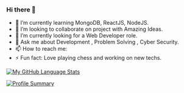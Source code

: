 ### Hi there 👋

<!--
**M0hdF41Z4N/M0hdF41Z4N** is a ✨ _special_ ✨ repository because its `README.md` (this file) appears on your GitHub profile.

Here are some ideas to get you started:
- 🔭 I’m currently working on 
-  I’m looking for help with ...

-->


- 🌱 I’m currently learning MongoDB, ReactJS, NodeJS.
- 👯 I’m looking to collaborate on project with Amazing Ideas.
- 🚀 I’m currently looking for a Web Developer role.
- 💬 Ask me about Development , Problem Solving , Cyber Security.
- 📫 How to reach me: 
- ⚡ Fun fact: Love playing chess and working on new techs.

[![My GitHub Language Stats](https://github-readme-stats.vercel.app/api/top-langs/?username=M0hdF41Z4N)]()

<!-- Github Trofies -->
<!-- [![My GitHub Trofies](https://github-profile-trophy.vercel.app/?username=M0hdF41Z4N)]() -->

<!-- Profile Summary -->

[![Profile Summary](https://github-profile-summary-cards.vercel.app/api/cards/profile-details?username=M0hdF41Z4N)]()
<!-- https://github-readme-activity-graph.cyclic.app/graph?username=M0hdF41Z4N -->

<!-- Github Stats -->
<!-- [![Github Stats](https://github-readme-stats-git-masterrstaa-rickstaa.vercel.app/api?username=M0hdF41Z4N)]() -->

<!-- Activity Graph -->
<!-- [![Activity Graph](https://github-readme-activity-graph.cyclic.app/graph?username=M0hdF41Z4N)]() -->

<!-- Hit Counter -->
<!-- [![Hit Counter](https://hits.seeyoufarm.com/api/count/incr/badge.svg?url=https%3A%2F%2Fgithub.com%2F{M0hdF41Z4N}1212%2Fhit-counter)]() -->

